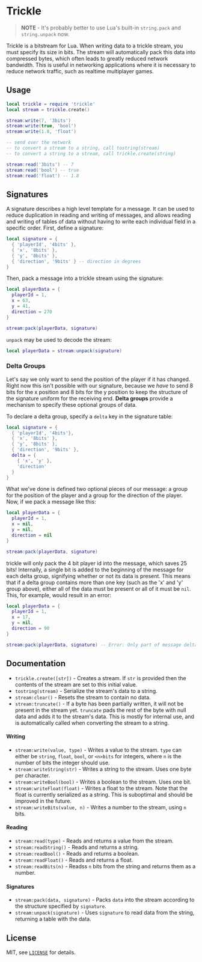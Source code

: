 Trickle
===

> **NOTE** - It's probably better to use Lua's built-in `string.pack` and `string.unpack` now.

Trickle is a bitstream for Lua.  When writing data to a trickle stream, you must specify its size in
bits.  The stream will automatically pack this data into compressed bytes, which often leads to
greatly reduced network bandwidth.  This is useful in networking applications where it is necessary
to reduce network traffic, such as realtime multiplayer games.

Usage
---

```lua
local trickle = require 'trickle'
local stream = trickle.create()

stream:write(7, '3bits')
stream:write(true, 'bool')
stream:write(1.8, 'float')

-- send over the network
-- to convert a stream to a string, call tostring(stream)
-- to convert a string to a stream, call trickle.create(string)

stream:read('3bits') -- 7
stream:read('bool') -- true
stream:read('float') -- 1.8
```

Signatures
---

A signature describes a high level template for a message.  It can be used to reduce duplication in
reading and writing of messages, and allows reading and writing of tables of data without having to
write each individual field in a specific order.  First, define a signature:

```lua
local signature = {
  { 'playerId', '4bits' },
  { 'x', '8bits' },
  { 'y', '8bits' },
  { 'direction', '9bits' } -- direction in degrees
}
```

Then, pack a message into a trickle stream using the signature:

```lua
local playerData = {
  playerId = 1,
  x = 63,
  y = 41,
  direction = 270
}

stream:pack(playerData, signature)
```

`unpack` may be used to decode the stream:

```lua
local playerData = stream:unpack(signature)
```

### Delta Groups

Let's say we only want to send the position of the player if it has changed.  Right now this isn't
possible with our signature, because we *have* to send 8 bits for the x position and 8 bits for the y
position to keep the structure of the signature uniform for the receiving end.  **Delta groups**
provide a mechanism to specify these optional groups of data.

To declare a delta group, specify a `delta` key in the signature table:

```lua
local signature = {
  { 'playerId', '4bits'},
  { 'x', '8bits' },
  { 'y', '8bits' },
  { 'direction', '9bits' },
  delta = {
    { 'x', 'y' },
    'direction'
  }
}
```

What we've done is defined two optional pieces of our message: a group for the position of the
player and a group for the direction of the player.  Now, if we pack a message like this:

```lua
local playerData = {
  playerId = 1,
  x = nil,
  y = nil,
  direction = nil
}

stream:pack(playerData, signature)
```

trickle will only pack the 4 bit player id into the message, which saves 25 bits!  Internally,
a single bit is added to the beginning of the message for each delta group, signifying whether or
not its data is present.  This means that if a delta group contains more than one key (such as the
'x' and 'y' group above), either all of the data must be present or all of it must be `nil`.  This,
for example, would result in an error:

```lua
local playerData = {
  playerId = 1,
  x = 17,
  y = nil,
  direction = 90
}

stream:pack(playerData, signature) -- Error: Only part of message delta group "x, y" was provided.
```

Documentation
---

- `trickle.create([str])` - Creates a stream.  If `str` is provided then the contents of the stream
  are set to this initial value.
- `tostring(stream)` - Serialize the stream's data to a string.
- `stream:clear()` - Resets the stream to contain no data.
- `stream:truncate()` - If a byte has been partially written, it will not be present in the stream
  yet.  `truncate` pads the rest of the byte with null data and adds it to the stream's data.  This
  is mostly for internal use, and is automatically called when converting the stream to a string.

#### Writing

- `stream:write(value, type)` - Writes a value to the stream.  `type` can either be `string`,
`float`, `bool`, or `<n>bits` for integers, where `n` is the number of bits the integer should use.
- `stream:writeString(str)` - Writes a string to the stream.  Uses one byte per character.
- `stream:writeBool(bool)` - Writes a boolean to the stream.  Uses one bit.
- `stream:writeFloat(float)` - Writes a float to the stream.  Note that the float is currently
  serialized as a string.  This is suboptimal and should be improved in the future.
- `stream:writeBits(value, n)` - Writes a number to the stream, using `n` bits.

#### Reading

- `stream:read(type)` - Reads and returns a value from the stream.
- `stream:readString()` - Reads and returns a string.
- `stream:readBool()` - Reads and returns a boolean.
- `stream:readFloat()` - Reads and returns a float.
- `stream:readBits(n)` - Readss `n` bits from the string and returns them as a number.

#### Signatures

- `stream:pack(data, signature)` - Packs `data` into the stream according to the structure specified
  by `signature`.
- `stream:unpack(signature)` - Uses `signature` to read data from the string, returning a table with
  the data.

License
---

MIT, see [`LICENSE`](LICENSE) for details.
